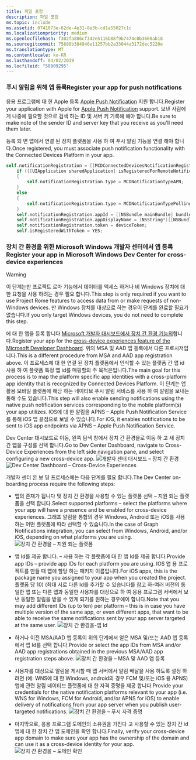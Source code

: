 ```yaml
---
title: 파일 포함
description: 파일 포함
ms.topic: include
ms.assetid: 0741073e-62de-4e31-8e3b-cd1a55027c1c
ms.localizationpriority: medium
ms.openlocfilehash: f302fa886cf342e5116b88f9b7474c0b3660ab18
ms.sourcegitcommit: 75680b384946e11257bb2a33044a3172dec5220e
ms.translationtype: MT
ms.contentlocale: ko-KR
ms.lasthandoff: 04/02/2019
ms.locfileid: "58909295"
---
```

### <a name="register-your-app-for-push-notifications"></a><span data-ttu-id="26c95-103">푸시 알림을 위해 앱 등록</span><span class="sxs-lookup"><span data-stu-id="26c95-103">Register your app for push notifications</span></span>

<span data-ttu-id="26c95-104">응용 프로그램에 대 한 Apple 등록 [Apple Push Notification](https://developer.apple.com/notifications/) 지원 합니다.</span><span class="sxs-lookup"><span data-stu-id="26c95-104">Register your application with Apple for [Apple Push Notification](https://developer.apple.com/notifications/) support.</span></span> <span data-ttu-id="26c95-105">보낸 사람에 게 나중에 필요할 것으로 검색 하는 ID 및 서버 키 기록해 해야 합니다.</span><span class="sxs-lookup"><span data-stu-id="26c95-105">Be sure to make note of the sender ID and server key that you receive as you'll need them later.</span></span>

<span data-ttu-id="26c95-106">등록 되 면 앱에서 연결 된 장치 플랫폼을 사용 하 여 푸시 알림 기능을 연결 해야 합니다.</span><span class="sxs-lookup"><span data-stu-id="26c95-106">Once registered, you must associate push notification functionality with the Connected Devices Platform in your app.</span></span>

```ObjectiveC
self.notificationRegistration = [[MCDConnectedDevicesNotificationRegistration alloc] init];
    if ([[UIApplication sharedApplication] isRegisteredForRemoteNotifications])
    {
        self.notificationRegistration.type = MCDNotificationTypeAPN;
    }
    else
    {
        self.notificationRegistration.type = MCDNotificationTypePolling;
    }
    self.notificationRegistration.appId = [[NSBundle mainBundle] bundleIdentifier];
    self.notificationRegistration.appDisplayName = (NSString*)[[NSBundle mainBundle] objectForInfoDictionaryKey:@"CFBundleDisplayName"];
    self.notificationRegistration.token = deviceToken;
    self.isRegisteredWithToken = YES;
```

### <a name="register-your-app-in-microsoft-windows-dev-center-for-cross-device-experiences"></a><span data-ttu-id="26c95-107">장치 간 환경을 위한 Microsoft Windows 개발자 센터에서 앱 등록</span><span class="sxs-lookup"><span data-stu-id="26c95-107">Register your app in Microsoft Windows Dev Center for cross-device experiences</span></span>

> [!WARNING]
> <span data-ttu-id="26c95-108">이 단계는만 프로젝트 로마 기능에서 데이터를 액세스 하거나 비 Windows 장치에 대 한 요청을 사용 하려는 경우 필요 합니다.</span><span class="sxs-lookup"><span data-stu-id="26c95-108">This step is only required if you want to use Project Rome features to access data from or make requests of non-Windows devices.</span></span> <span data-ttu-id="26c95-109">만 Windows 장치를 대상으로 하는 경우이 단계를 완료할 필요가 없습니다.</span><span class="sxs-lookup"><span data-stu-id="26c95-109">If you only target Windows devices, you do not need to complete this step.</span></span>

<span data-ttu-id="26c95-110">에 대 한 앱을 등록 합니다 [Microsoft 개발자 대시보드에서 장치 간 환경 기능의](https://developer.microsoft.com/dashboard/crossplatform/web)합니다.</span><span class="sxs-lookup"><span data-stu-id="26c95-110">Register your app for the [cross-device experiences feature of the Microsoft Developer Dashboard](https://developer.microsoft.com/dashboard/crossplatform/web).</span></span> <span data-ttu-id="26c95-111">위의 MSA 및 AAD 앱 등록에서 다른 프로시저입니다.</span><span class="sxs-lookup"><span data-stu-id="26c95-111">This is a different procedure from MSA and AAD app registration above.</span></span> <span data-ttu-id="26c95-112">이 프로세스에 대 한 연결 된 장치 플랫폼에서 인식할 수 있는 플랫폼 간 앱 id 사용 하 여 플랫폼 특정 앱 id를 매핑할의 주 목적은입니다.</span><span class="sxs-lookup"><span data-stu-id="26c95-112">The main goal for this process is to map the platform specific app identities with a cross-platform app identity that is recognized by Connected Devices Platform.</span></span> <span data-ttu-id="26c95-113">이 단계는 앱 활용 모바일 플랫폼에 해당 하는 네이티브 푸시 알림 서비스를 사용 하 여 알림을 보내는 통해 수도 있습니다.</span><span class="sxs-lookup"><span data-stu-id="26c95-113">This step will also enable sending notifications using the native push notification services corresponding to the mobile platform(s) your app utilizes.</span></span> <span data-ttu-id="26c95-114">IOS에 대 한 알림을 APNS – Apple Push Notification Service를 통해 iOS 앱 끝점으로 보낼 수 있습니다.</span><span class="sxs-lookup"><span data-stu-id="26c95-114">For iOS, it enables notifications to be sent to iOS app endpoints via APNS – Apple Push Notification Service.</span></span>

<span data-ttu-id="26c95-115">Dev Center 대시보드로 이동, 왼쪽 탐색 창에서 장치 간 환경을로 이동 하 고 새 장치 간 앱을 구성를 선택 합니다.</span><span class="sxs-lookup"><span data-stu-id="26c95-115">Go to Dev Center Dashboard, navigate to Cross-Device Experiences from the left side navigation pane, and select configuring a new cross-device app.</span></span>
<span data-ttu-id="26c95-116">![개발자 센터 대시보드 – 장치 간 환경](../../notifications/media/dev_center_portal/dev_center_portal_1_overview.png)</span><span class="sxs-lookup"><span data-stu-id="26c95-116">![Dev Center Dashboard – Cross-Device Experiences](../../notifications/media/dev_center_portal/dev_center_portal_1_overview.png)</span></span>

<span data-ttu-id="26c95-117">개발자 센터 온 보 딩 프로세스에는 다음 단계를 필요 합니다.</span><span class="sxs-lookup"><span data-stu-id="26c95-117">The Dev Center on-boarding process require the following steps:</span></span>

* <span data-ttu-id="26c95-118">앱의 존재가 됩니다 및 장치 간 환경을 사용할 수 있는 플랫폼 선택 – 지원 되는 플랫폼을 선택 합니다.</span><span class="sxs-lookup"><span data-stu-id="26c95-118">Select supported platforms – select the platforms where your app will have a presence and be enabled for cross-device experiences.</span></span> <span data-ttu-id="26c95-119">그래프 알림을 통합의 경우 Windows, Android 또는 iOS를 사용 하는 어떤 플랫폼에 따라 선택할 수 있습니다.</span><span class="sxs-lookup"><span data-stu-id="26c95-119">In the case of Graph Notifications integration, you can select from Windows, Android, and/or iOS, depending on what platforms you are using.</span></span> ![장치 간 환경을 – 지원 되는 플랫폼](../../notifications/media/dev_center_portal/dev_center_portal_2_supported_platforms.png)

* <span data-ttu-id="26c95-121">앱 Id를 제공 합니다. – 사용 하는 각 플랫폼에 대 한 앱 Id를 제공 합니다.</span><span class="sxs-lookup"><span data-stu-id="26c95-121">Provide app IDs – provide app IDs for each platform you are using.</span></span> <span data-ttu-id="26c95-122">IOS 앱 용 프로젝트를 만들 때 앱에 할당 하는 패키지 이름입니다.</span><span class="sxs-lookup"><span data-stu-id="26c95-122">For iOS apps, this is the package name you assigned to your app when you created the project.</span></span> <span data-ttu-id="26c95-123">플랫폼 당 10) (최대 서로 다른 Id를 추가할 수 있습니다를 참고 하-여러 버전의 동일한 앱 또는 다른 앱과 동일한 사용자를 대상으로 하 여 응용 프로그램 서버에서 보낸 동일한 알림을 받을 수 있게 되기를 원하는 경우에이 합니다.</span><span class="sxs-lookup"><span data-stu-id="26c95-123">Note that you may add different IDs (up to ten) per platform – this is in case you have multiple version of the same app, or even different apps, that want to be able to receive the same notifications sent by your app server targeted at the same user.</span></span> ![장치 간 환경을-앱 Id](../../notifications/media/dev_center_portal/dev_center_portal_3_app_ids.png)

* <span data-ttu-id="26c95-125">하거나 이전 MSA/AAD 앱 등록이 위의 단계에서 얻은 MSA 및/또는 AAD 앱 등록에서 앱 Id를 선택 합니다.</span><span class="sxs-lookup"><span data-stu-id="26c95-125">Provide or select the app IDs from MSA and/or AAD app registrations obtained in the previous MSA/AAD app registration steps above.</span></span> ![장치 간 환경을 – MSA 및 AAD 앱 등록](../../notifications/media/dev_center_portal/dev_center_portal_4_msa_aad_connections.png)

* <span data-ttu-id="26c95-127">사용자를 대상으로 알림을 게시할 때 앱 서버에서 알림 배달을 사용 하도록 설정 하려면 (예: WNS에 대 한 Windows, android의 경우 FCM 및/또는 iOS 용 APNS) 앱에 관련 알림 네이티브 플랫폼에 대 한 자격 증명을 제공 합니다.</span><span class="sxs-lookup"><span data-stu-id="26c95-127">Provide your credentials for the native notification platforms relevant to your app (i.e. WNS for Windows, FCM for Android, and/or APNS for iOS) to enable delivery of notifications from your app server when you publish user-targeted notifications.</span></span> ![장치 간 환경을 – 푸시 자격 증명](../../notifications/media/dev_center_portal/dev_center_portal_5_push_credentials.png)

* <span data-ttu-id="26c95-129">마지막으로, 응용 프로그램 도메인의 소유권을 가진다 고 사용할 수 있는 장치 간 id 앱에 대 한 장치 간 앱 도메인을 확인 합니다.</span><span class="sxs-lookup"><span data-stu-id="26c95-129">Finally, verify your cross-device app domain to make sure your app has the ownership of the domain and can use it as a cross-device identity for your app.</span></span> ![장치 간 환경을 – 도메인 확인](../../notifications/media/dev_center_portal/dev_center_portal_6_domain_verification.png)
